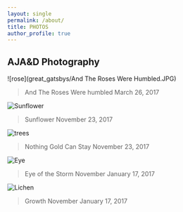 ```yaml
---
layout: single
permalink: /about/
title: PHOTOS
author_profile: true
---
```

## AJA&D Photography
![rose](great_gatsbys/And The Roses Were Humbled.JPG)
>And The Roses Were humbled
>March 26, 2017


![Sunflower](/great_gatsbys/IMG_0670.JPG)
>Sunflower
>November 23, 2017


![trees](/great_gatsbys/IMG_0700-EFFECTS.jpg)
>Nothing Gold Can Stay
>November 23, 2017

![Eye](/great_gatsbys/IMG_1078.JPG)
>Eye of the Storm
>November January 17, 2017


![Lichen](great_gatsbys/IMG_1082.JPG)
>Growth
>November January 17, 2017
